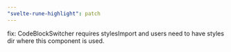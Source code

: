 ```yaml
---
"svelte-rune-highlight": patch
---
```


fix: CodeBlockSwitcher requires stylesImport and users need to have styles dir where this component is used.
